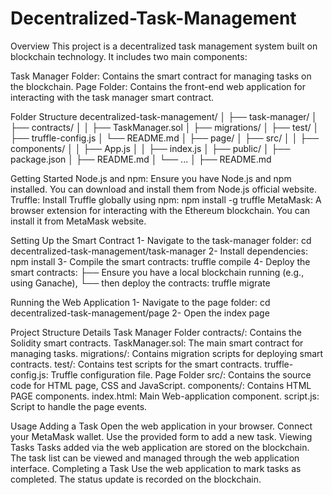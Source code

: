 # Decentralized-Task-Management
Overview
This project is a decentralized task management system built on blockchain technology. It includes two main components:

Task Manager Folder: Contains the smart contract for managing tasks on the blockchain.
Page Folder: Contains the front-end web application for interacting with the task manager smart contract.

Folder Structure
decentralized-task-management/
│
├── task-manager/
│   ├── contracts/
│   │   ├── TaskManager.sol
│   ├── migrations/
│   ├── test/
│   ├── truffle-config.js
│   └── README.md
│
├── page/
│   ├── src/
│   │   ├── components/
│   │   ├── App.js
│   │   ├── index.js
│   ├── public/
│   ├── package.json
│   ├── README.md
│   └── ...
│
├── README.md

Getting Started
Node.js and npm: Ensure you have Node.js and npm installed. You can download and install them from Node.js official website.
Truffle: Install Truffle globally using npm:
  npm install -g truffle
MetaMask: A browser extension for interacting with the Ethereum blockchain. You can install it from MetaMask website.

Setting Up the Smart Contract
1- Navigate to the task-manager folder:
  cd decentralized-task-management/task-manager
2- Install dependencies:
  npm install
3- Compile the smart contracts:
  truffle compile
4- Deploy the smart contracts:
├── Ensure you have a local blockchain running (e.g., using Ganache), 
└── then deploy the contracts:
    truffle migrate

Running the Web Application
1- Navigate to the page folder:
  cd decentralized-task-management/page
2- Open the index page


Project Structure Details
Task Manager Folder
contracts/: Contains the Solidity smart contracts.
TaskManager.sol: The main smart contract for managing tasks.
migrations/: Contains migration scripts for deploying smart contracts.
test/: Contains test scripts for the smart contracts.
truffle-config.js: Truffle configuration file.
Page Folder
src/: Contains the source code for HTML page, CSS and JavaScript.
components/: Contains HTML PAGE components.
index.html: Main Web-application component.
script.js: Script to handle the page events.

Usage
Adding a Task
Open the web application in your browser.
Connect your MetaMask wallet.
Use the provided form to add a new task.
Viewing Tasks
Tasks added via the web application are stored on the blockchain.
The task list can be viewed and managed through the web application interface.
Completing a Task
Use the web application to mark tasks as completed.
The status update is recorded on the blockchain.
